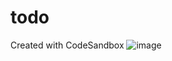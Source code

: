 # todo
Created with CodeSandbox
![image](https://github.com/user-attachments/assets/942cf797-12f9-4148-ba54-cf88420d82e2)
